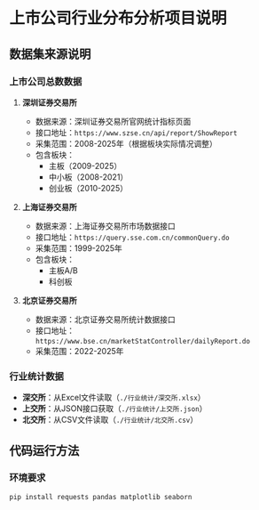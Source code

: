# 上市公司行业分布分析项目说明

## 数据集来源说明

### 上市公司总数数据
1. **深圳证券交易所**
   - 数据来源：深圳证券交易所官网统计指标页面
   - 接口地址：`https://www.szse.cn/api/report/ShowReport`
   - 采集范围：2008-2025年（根据板块实际情况调整）
   - 包含板块：
     - 主板（2009-2025）
     - 中小板（2008-2021）
     - 创业板（2010-2025）

2. **上海证券交易所**
   - 数据来源：上海证券交易所市场数据接口
   - 接口地址：`https://query.sse.com.cn/commonQuery.do`
   - 采集范围：1999-2025年
   - 包含板块：
     - 主板A/B
     - 科创板

3. **北京证券交易所**
   - 数据来源：北京证券交易所统计数据接口
   - 接口地址：`https://www.bse.cn/marketStatController/dailyReport.do`
   - 采集范围：2022-2025年

### 行业统计数据
- **深交所**：从Excel文件读取（`./行业统计/深交所.xlsx`）
- **上交所**：从JSON接口获取（`./行业统计/上交所.json`）
- **北交所**：从CSV文件读取（`./行业统计/北交所.csv`）

## 代码运行方法

### 环境要求
```bash
pip install requests pandas matplotlib seaborn